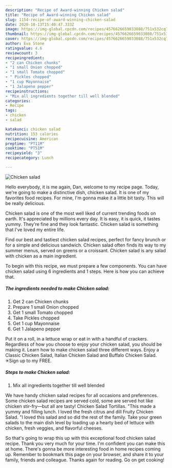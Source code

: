 ```yaml
---
description: "Recipe of Award-winning Chicken salad"
title: "Recipe of Award-winning Chicken salad"
slug: 1154-recipe-of-award-winning-chicken-salad
date: 2020-10-13T15:40:47.333Z
image: https://img-global.cpcdn.com/recipes/4576626659033088/751x532cq70/chicken-salad-recipe-main-photo.jpg
thumbnail: https://img-global.cpcdn.com/recipes/4576626659033088/751x532cq70/chicken-salad-recipe-main-photo.jpg
cover: https://img-global.cpcdn.com/recipes/4576626659033088/751x532cq70/chicken-salad-recipe-main-photo.jpg
author: Eva Stone
ratingvalue: 4.6
reviewcount: 3
recipeingredient:
- "2 can Chicken chunks"
- "1 small Onion chopped"
- "1 small Tomato chopped"
- " Pickles chopped"
- "1 cup Mayonnaise"
- "1 Jalapeno pepper"
recipeinstructions:
- "Mix all ingredients together till well blended"
categories:
- Recipe
tags:
- chicken
- salad

katakunci: chicken salad 
nutrition: 153 calories
recipecuisine: American
preptime: "PT11M"
cooktime: "PT51M"
recipeyield: "3"
recipecategory: Lunch

---
```



![Chicken salad](https://img-global.cpcdn.com/recipes/4576626659033088/751x532cq70/chicken-salad-recipe-main-photo.jpg)

Hello everybody, it is me again, Dan, welcome to my recipe page. Today, we're going to make a distinctive dish, chicken salad. It is one of my favorites food recipes. For mine, I'm gonna make it a little bit tasty. This will be really delicious.

Chicken salad is one of the most well liked of current trending foods on earth. It's appreciated by millions every day. It is easy, it is quick, it tastes yummy. They're fine and they look fantastic. Chicken salad is something that I've loved my entire life.

Find our best and tastiest chicken salad recipes, perfect for fancy brunch or for a simple and delicious sandwich. Chicken salad often finds its way to my summer menus, served on greens or a croissant. Chicken salad is any salad with chicken as a main ingredient.


To begin with this recipe, we must prepare a few components. You can have chicken salad using 6 ingredients and 1 steps. Here is how you can achieve that.

<!--inarticleads1-->

##### The ingredients needed to make Chicken salad:

1. Get 2 can Chicken chunks
1. Prepare 1 small Onion chopped
1. Get 1 small Tomato chopped
1. Take  Pickles chopped
1. Get 1 cup Mayonnaise
1. Get 1 Jalapeno pepper


Put it on a roll, in a lettuce wrap or eat in with a handful of crackers. Regardless of how you choose to enjoy your chicken salad, you should be making it. Learn how to make chicken salad three different ways. Enjoy a Classic Chicken Salad, Italian Chicken Salad and Buffalo Chicken Salad. ✳︎Sign up to my FREE. 

<!--inarticleads2-->

##### Steps to make Chicken salad:

1. Mix all ingredients together till well blended


We have handy chicken salad recipes for all occasions and preferences. Some chicken salad recipes are served cold, some are served hot like chicken stir-fry—but all are tasty! Chicken Salad Tortillas. &#34;This made a yummy and filling lunch. I loved the fresh citrus and dill Fruity Chicken Salad. &#34;I loved this salad and so did the rest of the family. Take your green salads to the main dish level by loading up a hearty bed of lettuce with chicken, fresh veggies, and flavorful cheeses. 

So that's going to wrap this up with this exceptional food chicken salad recipe. Thank you very much for your time. I'm confident you can make this at home. There's gonna be more interesting food in home recipes coming up. Remember to bookmark this page on your browser, and share it to your family, friends and colleague. Thanks again for reading. Go on get cooking!
